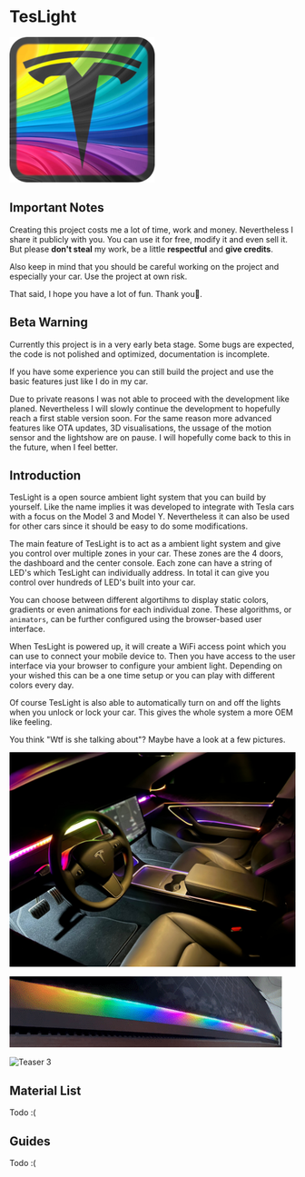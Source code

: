 # TesLight

![Logo](web-app/assets/img/icon.png)

## Important Notes

Creating this project costs me a lot of time, work and money.
Nevertheless I share it publicly with you.
You can use it for free, modify it and even sell it.
But please **don't steal** my work, be a little **respectful** and **give credits**.

Also keep in mind that you should be careful working on the project and especially your car.
Use the project at own risk.

That said, I hope you have a lot of fun.
Thank you💖.

## Beta Warning

Currently this project is in a very early beta stage.
Some bugs are expected, the code is not polished and optimized, documentation is incomplete.

If you have some experience you can still build the project and use the basic features just like I do in my car.

Due to private reasons I was not able to proceed with the development like planed.
Nevertheless I will slowly continue the development to hopefully reach a first stable version soon.
For the same reason more advanced features like OTA updates, 3D visualisations, the ussage of the motion sensor and the lightshow are on pause.
I will hopefully come back to this in the future, when I feel better.  

## Introduction

TesLight is a open source ambient light system that you can build by yourself.
Like the name implies it was developed to integrate with Tesla cars with a focus on the Model 3 and Model Y.
Nevertheless it can also be used for other cars since it should be easy to do some modifications.

The main feature of TesLight is to act as a ambient light system and give you control over multiple zones in your car.
These zones are the 4 doors, the dashboard and the center console.
Each zone can have a string of LED's which TesLight can individually address. 
In total it can give you control over hundreds of LED's built into your car.

You can choose between different algortihms to display static colors, gradients or even animations for each individual zone.
These algorithms, or `animators`, can be further configured using the browser-based user interface.

When TesLight is powered up, it will create a WiFi access point which you can use to connect your mobile device to.
Then you have access to the user interface via your browser to configure your ambient light.
Depending on your wished this can be a one time setup or you can play with different colors every day.

Of course TesLight is also able to automatically turn on and off the lights when you unlock or lock your car.
This gives the whole system a more OEM like feeling.

You think "Wtf is she talking about"?
Maybe have a look at a few pictures.

![Teaser 1](documentation/media/teaser_1.jpeg)

![Teaser 2](documentation/media/teaser_2.gif)

![Teaser 3](documentation/media/teaser_3.gif)


## Material List

Todo :(

## Guides

Todo :(
